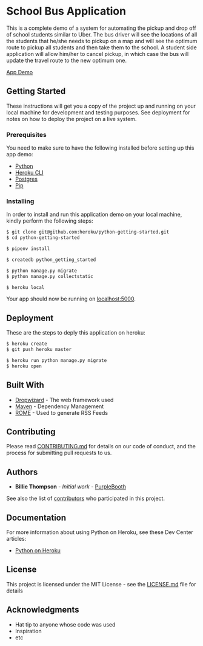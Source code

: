 # School Bus Application

This is a complete demo of a system for automating the pickup and drop off of school students similar to Uber. The bus driver will see the locations of all the students that he/she needs to pickup on a map and will see the optimum route to pickup all students and then take them to the school. A student side application will allow him/her to cancel pickup, in which case the bus will update the travel route to the new optimum one.

[App Demo](https://sleepy-everglades-39783.herokuapp.com/)

## Getting Started

These instructions will get you a copy of the project up and running on your local machine for development and testing purposes. See deployment for notes on how to deploy the project on a live system.

### Prerequisites

You need to make sure to have the following installed before setting up this app demo:

* [Python](http://install.python-guide.org)
* [Heroku CLI](https://devcenter.heroku.com/articles/heroku-cli)
* [Postgres](https://devcenter.heroku.com/articles/heroku-postgresql#local-setup)
* [Pip](https://pip.pypa.io/en/stable/installing/)

### Installing

In order to install and run this application demo on your local machine, kindly perform the following steps:

```sh
$ git clone git@github.com:heroku/python-getting-started.git
$ cd python-getting-started

$ pipenv install

$ createdb python_getting_started

$ python manage.py migrate
$ python manage.py collectstatic

$ heroku local
```

Your app should now be running on [localhost:5000](http://localhost:5000/).

## Deployment

These are the steps to deply this application on heroku:

```sh
$ heroku create
$ git push heroku master

$ heroku run python manage.py migrate
$ heroku open
```

## Built With

* [Dropwizard](http://www.dropwizard.io/1.0.2/docs/) - The web framework used
* [Maven](https://maven.apache.org/) - Dependency Management
* [ROME](https://rometools.github.io/rome/) - Used to generate RSS Feeds

## Contributing

Please read [CONTRIBUTING.md](https://gist.github.com/PurpleBooth/b24679402957c63ec426) for details on our code of conduct, and the process for submitting pull requests to us.

## Authors

* **Billie Thompson** - *Initial work* - [PurpleBooth](https://github.com/PurpleBooth)

See also the list of [contributors](https://github.com/your/project/contributors) who participated in this project.

## Documentation

For more information about using Python on Heroku, see these Dev Center articles:

- [Python on Heroku](https://devcenter.heroku.com/categories/python)

## License

This project is licensed under the MIT License - see the [LICENSE.md](LICENSE.md) file for details

## Acknowledgments

* Hat tip to anyone whose code was used
* Inspiration
* etc
